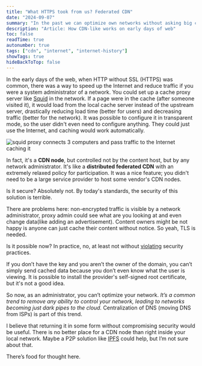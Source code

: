```yaml
---
title: "What HTTPS took from us? Federated CDN"
date: "2024-09-07"
summary: "In the past we can optimize own networks without asking big corps, now we don't."
description: "Article: How CDN-like works on early days of web"
toc: false
readTime: true
autonumber: true
tags: ["cdn", "internet", "internet-history"]
showTags: true
hideBackToTop: false
---
```


In the early days of the web, when HTTP without SSL (HTTPS) was common, there was a way to speed up
the Internet and reduce traffic if you were a system administrator of a network. You could set up
a cache proxy server like [Squid](https://www.squid-cache.org/) in the network. If a page were in the cache
(after someone visited it), it would load from the local cache server instead of the upstream server,
drastically reducing load time (better for users) and decreasing traffic (better for the network).
It was possible to configure it in transparent mode, so the user didn't even need to configure anything.
They could just use the Internet, and caching would work automatically.

![squid proxy connects 3 computers and pass traffic to the Internet caching it](/squid-proxy-diagram.png "Squid works as Cache Server")

In fact, it's a **CDN node**, but controlled not by the content host, but by any network administrator.
It's like a **distributed federated CDN** with an extremely relaxed policy for participation.
It was a nice feature; you didn't need to be a large service provider to host some vendor's CDN nodes.

Is it secure? Absolutely not. By today's standards, the security of this solution is terrible.

There are problems here: non-encrypted traffic is visible by a network administrator, proxy admin could see
what are you looking at and even change data(like adding an advertisement). Content owners might be not
happy is anyone can just cache their content without notice. So yeah, TLS is needed.

Is it possible now? In practice, no, at least not without
[violating](https://wiki.squid-cache.org/ConfigExamples/Intercept/SslBumpExplicit#intercept-https-connect-messages-with-ssl-bump) security practices.

If you don’t have the key and you aren’t the owner of the domain, you can’t simply send cached data because
you don’t even know what the user is viewing. It is possible to install the provider's self-signed
root certificate, but it's not a good idea.

So now, as an administrator, you can’t optimize your network. _It’s a common trend to remove any ability
to control your network, leading to networks becoming just dark pipes to the cloud._
Centralization of DNS (moving DNS from ISPs) is part of this trend.

I believe that returning it in some form without compromising security would be useful. There is no better
place for a CDN node than right inside your local network. Maybe a P2P solution like
[IPFS](https://ipfs.tech/) could help, but I’m not sure about that.

There’s food for thought here.

